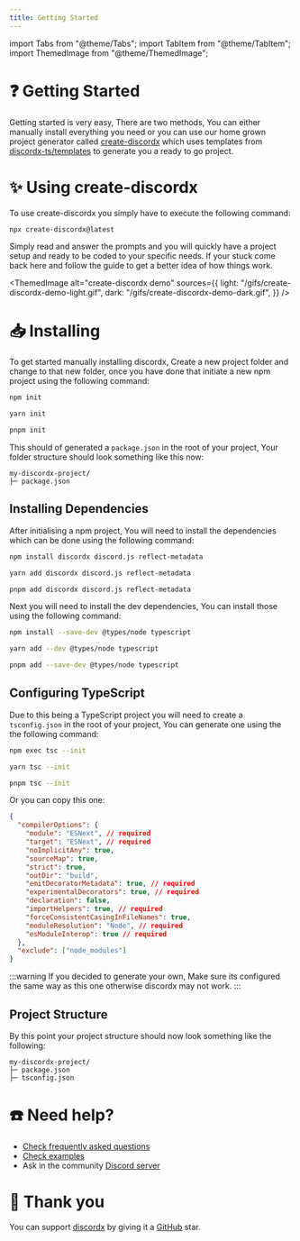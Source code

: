 ```yaml
---
title: Getting Started
---
```


import Tabs from "@theme/Tabs";
import TabItem from "@theme/TabItem";
import ThemedImage from "@theme/ThemedImage";

# ❓ Getting Started

Getting started is very easy, There are two methods, You can either manually install everything you need or you can use our home grown project generator called [create-discordx](/packages/create-discordx/README.md) which uses templates from [discordx-ts/templates](https://github.com/discordx-ts/templates) to generate you a ready to go project.

# ✨ Using create-discordx

To use create-discordx you simply have to execute the following command:

```bash
npx create-discordx@latest
```

Simply read and answer the prompts and you will quickly have a project setup and ready to be coded to your specific needs. If your stuck come back here and follow the guide to get a better idea of how things work.

<ThemedImage
alt="create-discordx demo"
sources={{
    light: "/gifs/create-discordx-demo-light.gif",
    dark: "/gifs/create-discordx-demo-dark.gif",
  }}
/>

# 📥 Installing

To get started manually installing discordx, Create a new project folder and change to that new folder, once you have done that initiate a new npm project using the following command:

<Tabs groupId="package-manager">
<TabItem value="npm" default>

```bash
npm init
```

</TabItem>
<TabItem value="yarn">

```bash
yarn init
```

</TabItem>
<TabItem value="pnpm">

```bash
pnpm init
```

</TabItem>
</Tabs>

This should of generated a `package.json` in the root of your project, Your folder structure should look something like this now:

```
my-discordx-project/
├─ package.json
```

## Installing Dependencies

After initialising a npm project, You will need to install the dependencies which can be done using the following command:

<Tabs groupId="package-manager">
<TabItem value="npm" default>

```bash
npm install discordx discord.js reflect-metadata
```

</TabItem>
<TabItem value="yarn">

```bash
yarn add discordx discord.js reflect-metadata
```

</TabItem>
<TabItem value="pnpm">

```bash
pnpm add discordx discord.js reflect-metadata
```

</TabItem>
</Tabs>

Next you will need to install the dev dependencies, You can install those using the following command:

<Tabs groupId="package-manager">
<TabItem value="npm" default>

```bash
npm install --save-dev @types/node typescript
```

</TabItem>
<TabItem value="yarn">

```bash
yarn add --dev @types/node typescript
```

</TabItem>
<TabItem value="pnpm">

```bash
pnpm add --save-dev @types/node typescript
```

</TabItem>
</Tabs>

## Configuring TypeScript

Due to this being a TypeScript project you will need to create a `tsconfig.json` in the root of your project, You can generate one using the the following command:

<Tabs groupId="package-manager">
<TabItem value="npm" default>

```bash
npm exec tsc --init
```

</TabItem>
<TabItem value="yarn">

```bash
yarn tsc --init
```

</TabItem>
<TabItem value="pnpm">

```bash
pnpm tsc --init
```

</TabItem>
</Tabs>

Or you can copy this one:

```json
{
  "compilerOptions": {
    "module": "ESNext", // required
    "target": "ESNext", // required
    "noImplicitAny": true,
    "sourceMap": true,
    "strict": true,
    "outDir": "build",
    "emitDecoratorMetadata": true, // required
    "experimentalDecorators": true, // required
    "declaration": false,
    "importHelpers": true, // required
    "forceConsistentCasingInFileNames": true,
    "moduleResolution": "Node", // required
    "esModuleInterop": true // required
  },
  "exclude": ["node_modules"]
}
```

:::warning
If you decided to generate your own, Make sure its configured the same way as this one otherwise discordx may not work.
:::

## Project Structure

By this point your project structure should now look something like the following:

```ascii
my-discordx-project/
├─ package.json
├─ tsconfig.json
```

# ☎️ Need help?

- [Check frequently asked questions](https://discordx.js.org/docs/faq)
- [Check examples](https://github.com/discordx-ts/discordx/tree/main/packages/discordx/examples)
- Ask in the community [Discord server](https://discordx.js.org/discord)

# 💖 Thank you

You can support [discordx](https://www.npmjs.com/package/discordx) by giving it a [GitHub](https://github.com/discordx-ts/discordx) star.
